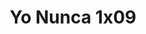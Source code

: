 ---
layout: episodios
title: "Yo Nunca 1x09"
url_serie_padre: 'yo-nunca/temporada-1'
category: 'series'
capitulo: 'yes'
anio: '2019'
prev: 'capitulo-8'
proximo: 'capitulo-10'
sandbox: allow-same-origin allow-forms
idioma: 'Latino'
calidad: 'Full HD'
fuente: 'cueva'
reproductores_otros: ["https://player.premiumstream.live/player.php?id=MzU5OQ&sub=","Latino","https://gdriveplayer.me/embed2.php?link=p9SwPhXYeNVXvArHvwe5zg8WtcSIgaHJMmpFR97x6szJCTOiuQtWfXJYEps%252FdIo5jyX9j%252FdF69z1LrbwUsuBrTdQmcL5cbDvJylpNOYzDWnGio2vhYAmnhxXfEA9DYQ2fu6WtPkEdv16wSEpDdheVhTaehxeqoscanTg72PVgu2tRCsLOlaQfDFvZeBT8k7OiLXJnc3%252FMDTrDmJbPRspPH","Latino","https://supervideo.tv/e/fjevaqir628e","Latino","https://mstream.space/uder3gsl4y3e","Latino"]
reproductores_fembed: ["https://feurl.com/v/j7pjghddx-y8zpp","Latino"]
reproductor: 'fembed'
clasificacion: '+10'
tags:
- Ciencia-Ficcion
---